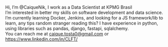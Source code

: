 Hi, I’m @CaiqueNik, I work as a Data Scientist at KPMG Brasil <br>
I’m interested in better my skills on software development and data science.
I’m currently learning Docker, Jenkins, and looking for a JS framework/lib to learn, any tips random stranger reading this?
I have experience in python, using libraries such as pandas, django, fastapi, sqlalchemy.<br>
You can reach me at caique.tosta0@gmail.com or https://www.linkedin.com/in/CLFT/
